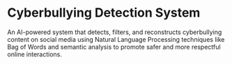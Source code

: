 # Cyberbullying Detection System
An AI-powered system that detects, filters, and reconstructs cyberbullying content on social media using Natural Language Processing techniques like Bag of Words and semantic analysis to promote safer and more respectful online interactions.

